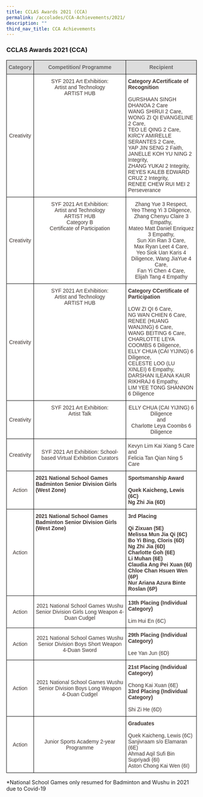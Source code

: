 ```yaml
---
title: CCLAS Awards 2021 (CCA)
permalink: /accolades/CCA-Achievements/2021/
description: ""
third_nav_title: CCA Achievements
---
```

### CCLAS Awards 2021 (CCA)

<style type="text/css">
.tg  {border-collapse:collapse;border-spacing:0;}
.tg td{border-color:black;border-style:solid;border-width:1px;font-family:Arial, sans-serif;font-size:14px;
  overflow:hidden;padding:10px 5px;word-break:normal;}
.tg th{border-color:black;border-style:solid;border-width:1px;font-family:Arial, sans-serif;font-size:14px;
  font-weight:normal;overflow:hidden;padding:10px 5px;word-break:normal;}
.tg .tg-i25p{background-color:#FFF;color:#3D332F;text-align:left;vertical-align:top}
.tg .tg-wdcu{background-color:#FFF;color:#3D332F;font-weight:bold;text-align:left;vertical-align:top}
.tg .tg-feqv{background-color:#DDD;color:#666;font-weight:bold;text-align:center;vertical-align:middle}
.tg .tg-cl9b{background-color:#FFF;color:#3D332F;text-align:center;vertical-align:middle}
.tg .tg-xy5d{background-color:#FFF;color:#3D332F;text-align:center;vertical-align:top}
</style>
<table class="tg">
<thead>
  <tr>
    <th class="tg-feqv"><span style="color:#666;background-color:#DDD">Category</span><br></th>
    <th class="tg-feqv"><span style="color:#666;background-color:#DDD">Competition/ Programme</span><br></th>
    <th class="tg-feqv"><span style="color:#666;background-color:#DDD">Recipient</span><br></th>
  </tr>
</thead>
<tbody>
  <tr>
    <td class="tg-cl9b">Creativity<br></td>
    <td class="tg-xy5d"><span style="font-weight:400;color:#3D332F">SYF 2021 Art Exhibition:</span><br><span style="font-weight:400;color:#3D332F">Artist and Technology</span><br><span style="font-weight:400;color:#3D332F">ARTIST HUB</span></td>
    <td class="tg-wdcu">Category ACertificate of Recognition<br><br><span style="font-weight:400;color:#3D332F">GURSHAAN SINGH DHANOA 2 Care</span><br><span style="font-weight:400;color:#3D332F">WANG SHIRUI 2 Care,</span><br><span style="font-weight:400;color:#3D332F">WONG ZI QI EVANGELINE 2 Care,</span><br><span style="font-weight:400;color:#3D332F">TEO LE QING 2 Care,</span><br><span style="font-weight:400;color:#3D332F">KIRCY AMIRELLE SERANTES 2 Care,</span><br><span style="font-weight:400;color:#3D332F">YAP JIN SENG 2 Faith,</span><br><span style="font-weight:400;color:#3D332F">JANELLE KOH YU NING 2 Integrity,</span><br><span style="font-weight:400;color:#3D332F">ZHANG YUKAI 2 Integrity,</span><br><span style="font-weight:400;color:#3D332F">REYES KALEB EDWARD CRUZ 2 Integrity,</span><br><span style="font-weight:400;color:#3D332F">RENEE CHEW RUI MEI 2 Perseverance</span></td>
  </tr>
  <tr>
    <td class="tg-cl9b">Creativity<br></td>
    <td class="tg-xy5d"><span style="font-weight:400;color:#3D332F">SYF 2021 Art Exhibition:</span><br><span style="font-weight:400;color:#3D332F">Artist and Technology</span><br><span style="font-weight:400;color:#3D332F">ARTIST HUB</span><br>Category B<br>Certificate of Participation</td>
    <td class="tg-xy5d"><span style="font-weight:400;color:#3D332F">Zhang Yue 3 Respect,</span><br><span style="font-weight:400;color:#3D332F">Yeo Theng Yi 3 Diligence,</span><br><span style="font-weight:400;color:#3D332F">Zhang Chenyu Claire 3 Empathy,</span><br><span style="font-weight:400;color:#3D332F">Mateo Matt Daniel Enriquez 3 Empathy,</span><br><span style="font-weight:400;color:#3D332F">Sun Xin Ran 3 Care,</span><br><span style="font-weight:400;color:#3D332F">Max Ryan Leet 4 Care,</span><br><span style="font-weight:400;color:#3D332F">Yeo Siok Uan Karis 4 Diligence, Wang JiaYue 4 Care,</span><br><span style="font-weight:400;color:#3D332F">Fan Yi Chen 4 Care,</span><br><span style="font-weight:400;color:#3D332F">Elijah Tang 4 Empathy</span></td>
  </tr>
  <tr>
    <td class="tg-cl9b">Creativity<br></td>
    <td class="tg-xy5d"><span style="font-weight:400;color:#3D332F">SYF 2021 Art Exhibition:</span><br><span style="font-weight:400;color:#3D332F">Artist and Technology</span><br><span style="font-weight:400;color:#3D332F">ARTIST HUB</span></td>
    <td class="tg-wdcu">Category CCertificate of Participation<br><br><span style="font-weight:400;color:#3D332F">LOW ZI QI 6 Care,</span><br><span style="font-weight:400;color:#3D332F">NG WAN CHIEN 6 Care,</span><br><span style="font-weight:400;color:#3D332F">RENEE (HUANG WANJING) 6 Care,</span><br><span style="font-weight:400;color:#3D332F">WANG BEITING 6 Care,</span><br><span style="font-weight:400;color:#3D332F">CHARLOTTE LEYA COOMBS 6 Diligence,</span><br><span style="font-weight:400;color:#3D332F">ELLY CHUA (CAI YIJING) 6 Diligence,</span><br><span style="font-weight:400;color:#3D332F">CELESTE LOO (LU XINLEI) 6 Empathy,</span><br><span style="font-weight:400;color:#3D332F">DARSHAN ILEANA KAUR RIKHRAJ 6 Empathy,</span><br><span style="font-weight:400;color:#3D332F">LIM YEE TONG SHANNON 6 Diligence</span></td>
  </tr>
  <tr>
    <td class="tg-cl9b">Creativity<br></td>
    <td class="tg-xy5d"><span style="font-weight:400;color:#3D332F">SYF 2021 Art Exhibition:</span><br><span style="font-weight:400;color:#3D332F">Artist Talk</span></td>
    <td class="tg-xy5d"><span style="font-weight:400;color:#3D332F">ELLY CHUA (CAI YIJING) 6 Diligence</span><br><span style="font-weight:400;color:#3D332F">and</span><br><span style="font-weight:400;color:#3D332F">Charlotte Leya Coombs 6 Diligence</span></td>
  </tr>
  <tr>
    <td class="tg-cl9b">Creativity<br></td>
    <td class="tg-cl9b">SYF 2021 Art Exhibition: School-based Virtual Exhibition Curators<br></td>
    <td class="tg-i25p">Kevyn Lim Kai Xiang 5 Care<br>and<br>Felicia Tan Qian Ning 5 Care</td>
  </tr>
  <tr>
    <td class="tg-cl9b">Action<br></td>
    <td class="tg-wdcu">2021 National School Games Badminton Senior Division Girls (West Zone)<br></td>
    <td class="tg-wdcu">Sportsmanship Award<br><br>Quek Kaicheng, Lewis (6C)<br>Ng Zhi Jia (6D)</td>
  </tr>
  <tr>
    <td class="tg-cl9b">Action<br></td>
    <td class="tg-wdcu">2021 National School Games Badminton Senior Division Girls (West Zone)</td>
    <td class="tg-wdcu">3rd Placing<br><br>Qi Zixuan (5E)<br>Melissa Mun Jia Qi (6C)<br>Bo Yi Bing, Cloris (6D)<br>Ng Zhi Jia (6D)<br>Charlotte Goh (6E)<br>Li Muhan (6E)<br>Claudia Ang Pei Xuan (6I)<br>Chloe Chan Hsuen Wen (6P)<br>Nur Ariana Azura Binte Roslan (6P)</td>
  </tr>
  <tr>
    <td class="tg-cl9b">Action<br></td>
    <td class="tg-cl9b">2021 National School Games Wushu Senior Division Girls Long Weapon 4-Duan Cudgel<br></td>
    <td class="tg-wdcu">13th Placing (Individual Category)<br><br><span style="font-weight:400;color:#3D332F">Lim Hui En (6C)</span></td>
  </tr>
  <tr>
    <td class="tg-cl9b">Action<br></td>
    <td class="tg-cl9b">2021 National School Games Wushu Senior Division Boys Short Weapon 4-Duan Sword<br></td>
    <td class="tg-wdcu">29th Placing (Individual Category)<br><br><span style="font-weight:400;color:#3D332F">Lee Yan Jun (6D)</span></td>
  </tr>
  <tr>
    <td class="tg-cl9b">Action<br></td>
    <td class="tg-cl9b">2021 National School Games Wushu Senior Division Boys Long Weapon 4-Duan Cudgel<br></td>
    <td class="tg-wdcu">21st Placing (Individual Category)<br><br><span style="font-weight:400;color:#3D332F">Chong Kai Xuan (6E)</span><br>33rd Placing (Individual Category)<br><br><span style="font-weight:400;color:#3D332F">Shi Zi He (6D)</span></td>
  </tr>
  <tr>
    <td class="tg-cl9b">Action<br></td>
    <td class="tg-cl9b">Junior Sports Academy 2-year Programme<br></td>
    <td class="tg-wdcu">Graduates<br><br><span style="font-weight:400;color:#3D332F">Quek Kaicheng, Lewis (6C)</span><br><span style="font-weight:400;color:#3D332F">Sanjivraam s/o Elamaran (6E)</span><br><span style="font-weight:400;color:#3D332F">Ahmad Aqil Sufi Bin Supriyadi (6I)</span><br><span style="font-weight:400;color:#3D332F">Aston Chong Kai Wen (6I)</span></td>
  </tr>
</tbody>
</table>

\*National School Games only resumed for Badminton and Wushu in 2021 due to Covid-19